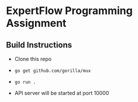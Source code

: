# ExpertFlow Programming Assignment
## Build Instructions
- Clone this repo
- `go get github.com/gorilla/mux`
- `go run .`
   
- API server will be started at port 10000
